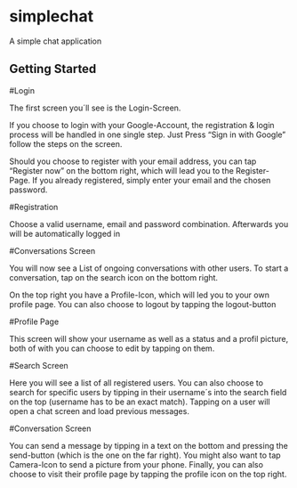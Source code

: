 # simplechat

A simple chat application

## Getting Started

#Login  

The first screen you´ll see is the Login-Screen.  
 
If you choose to login with your Google-Account, the registration & login process will be handled in one single step. Just Press “Sign in with Google” follow the steps on the screen. 
 
Should you choose to register with your email address, you can tap “Register now” on the bottom right, which will lead you to the Register-Page. 
If you already registered, simply enter your email and the chosen password. 

#Registration 

Choose a valid username, email and password combination. Afterwards you will be automatically logged in 


#Conversations Screen 

You will now see a List of ongoing conversations with other users. To start a conversation, tap on the search icon on the bottom right. 
 
On the top right you have a Profile-Icon, which will led you to your own profile page. 
You can also choose to logout by tapping the logout-button 

#Profile Page 

This screen will show your username as well as a status and a profil picture, both of with you can choose to edit by tapping on them. 


#Search Screen 

Here you will see a list of all registered users. 
You can also choose to search for specific users by tipping in their username´s into the search field on the top (username has to be an exact match). 
Tapping on a user will open a chat screen and load previous messages.  

#Conversation Screen 

You can send a message by tipping in a text on the bottom and pressing the send-button (which is the one on the far right).
You might also want to tap Camera-Icon to send a picture from your phone. 
Finally, you can also choose to visit their profile page by tapping the profile icon on the top right. 

